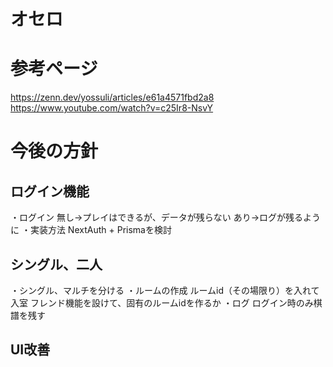 # オセロ
# 参考ページ
https://zenn.dev/yossuli/articles/e61a4571fbd2a8
https://www.youtube.com/watch?v=c25Ir8-NsvY

# 今後の方針
## ログイン機能
・ログイン
    無し→プレイはできるが、データが残らない
    あり→ログが残るように
・実装方法
    NextAuth + Prismaを検討

## シングル、二人
・シングル、マルチを分ける
・ルームの作成
    ルームid（その場限り）を入れて入室
    フレンド機能を設けて、固有のルームidを作るか
・ログ
    ログイン時のみ棋譜を残す

## UI改善